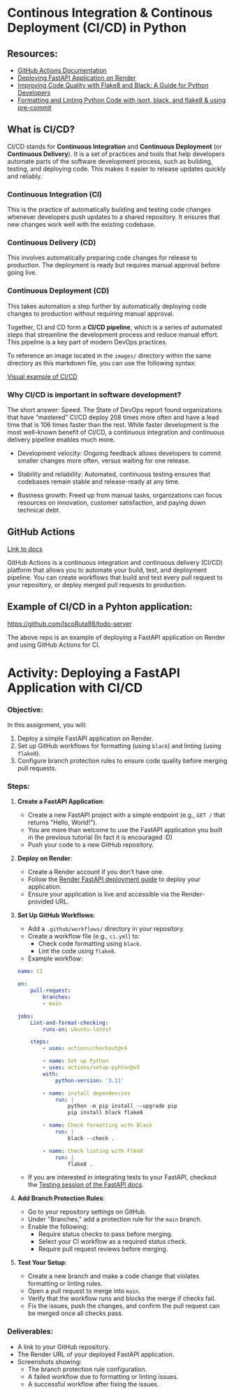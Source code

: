 # Continous Integration & Continous Deployment (CI/CD) in Python

## Resources:
- [GitHub Actions Documentation](https://docs.github.com/en/actions)
- [Deploying FastAPI Application on Render](https://render.com/docs/deploy-fastapi)
- [Improving Code Quality with Flake8 and Black: A Guide for Python Developers](https://medium.com/@huzaifazahoor654/improving-code-quality-with-flake8-and-black-a-guide-for-python-developers-c374168d5884#:~:text=Flake8%20is%20a%20linter%20tool,quality%20of%20your%20Python%20code.)
- [Formatting and Linting Python Code with isort, black, and flake8 & using pre-commit](https://manishankarjaiswal.medium.com/formatting-and-linting-python-code-with-isort-black-and-flake8-39bf876666ed)

## What is CI/CD?

CI/CD stands for **Continuous Integration** and **Continuous Deployment** (or **Continuous Delivery**). It is a set of practices and tools that help developers automate parts of the software development process, such as building, testing, and deploying code. This makes it easier to release updates quickly and reliably.

### Continuous Integration (CI)
This is the practice of automatically building and testing code changes whenever developers push updates to a shared repository. It ensures that new changes work well with the existing codebase.

### Continuous Delivery (CD)
This involves automatically preparing code changes for release to production. The deployment is ready but requires manual approval before going live.

### Continuous Deployment (CD)
This takes automation a step further by automatically deploying code changes to production without requiring manual approval.

Together, CI and CD form a **CI/CD pipeline**, which is a series of automated steps that streamline the development process and reduce manual effort. This pipeline is a key part of modern DevOps practices.

To reference an image located in the `images/` directory within the same directory as this markdown file, you can use the following syntax:


[Visual example of CI/CD](/Tutorial_7/images/ci-cd-example.png)



### Why CI/CD is important in software development?


The short answer: Speed. The State of DevOps report found organizations that have “mastered” CI/CD deploy 208 times more often and have a lead time that is 106 times faster than the rest. While faster development is the most well-known benefit of CI/CD, a continuous integration and continuous delivery pipeline enables much more.

- Development velocity: Ongoing feedback allows developers to commit smaller changes more often, versus waiting for one release.

- Stability and reliability: Automated, continuous testing ensures that codebases remain stable and release-ready at any time.

- Business growth: Freed up from manual tasks, organizations can focus resources on innovation, customer satisfaction, and paying down technical debt.

## GitHub Actions

[Link to docs](https://docs.github.com/en/actions/about-github-actions/)

GitHub Actions is a continuous integration and continuous delivery (CI/CD) platform that allows you to automate your build, test, and deployment pipeline. You can create workflows that build and test every pull request to your repository, or deploy merged pull requests to production.

## Example of CI/CD in a Pyhton application:

https://github.com/IscoRuta98/todo-server

The above repo is an example of deploying a FastAPI application on Render and using GitHub Actions for CI. 

# Activity: Deploying a FastAPI Application with CI/CD

### Objective:
In this assignment, you will:
1. Deploy a simple FastAPI application on Render.
2. Set up GitHub workflows for formatting (using `black`) and linting (using `flake8`).
3. Configure branch protection rules to ensure code quality before merging pull requests.

### Steps:

1. **Create a FastAPI Application**:
    - Create a new FastAPI project with a simple endpoint (e.g., `GET /` that returns "Hello, World!").
    - You are more than welcome to use the FastAPI application you built in the previous tutorial (In fact it is encouraged :D)
    - Push your code to a new GitHub repository.


2. **Deploy on Render**:
    - Create a Render account if you don’t have one.
    - Follow the [Render FastAPI deployment guide](https://render.com/docs/deploy-fastapi) to deploy your application.
    - Ensure your application is live and accessible via the Render-provided URL.

3. **Set Up GitHub Workflows**:
    - Add a `.github/workflows/` directory in your repository.
    - Create a workflow file (e.g., `ci.yml`) to:
      - Check code formatting using `black`.
      - Lint the code using `flake8`.
    - Example workflow:
    ```yaml
    name: CI
    
    on:
        pull-request:
            branches:
            - main
    
    jobs:
        Lint-and-format-checking:
            runs-on: ubuntu-latest

        steps:
            - uses: actions/checkout@v4

            - name: Set up Python
            - uses: actions/setup-pyhton@v5
            with:
                python-version: '3.11'

            - name: install dependencies
                run: |
                    python -m pip install --upgrade pip
                    pip install black flake8

            - name: Check formatting with Black
                run: |
                    black --check .

            - name: Check linting with Flke8
                run: |
                    flake8 .
    ```

    - If you are interested in integrating tests to your FastAPI, checkout the [Testing session of the FastAPI docs](https://fastapi.tiangolo.com/tutorial/testing/). 

4. **Add Branch Protection Rules**:
    - Go to your repository settings on GitHub.
    - Under "Branches," add a protection rule for the `main` branch.
    - Enable the following:
      - Require status checks to pass before merging.
      - Select your CI workflow as a required status check.
      - Require pull request reviews before merging.

5. **Test Your Setup**:
    - Create a new branch and make a code change that violates formatting or linting rules.
    - Open a pull request to merge into `main`.
    - Verify that the workflow runs and blocks the merge if checks fail.
    - Fix the issues, push the changes, and confirm the pull request can be merged once all checks pass.

### Deliverables:
- A link to your GitHub repository.
- The Render URL of your deployed FastAPI application.
- Screenshots showing:
  - The branch protection rule configuration.
  - A failed workflow due to formatting or linting issues.
  - A successful workflow after fixing the issues.
